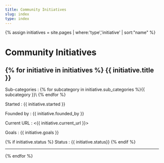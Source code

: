 ```yaml
---
title: Community Initiatives
slug: index
type: index
---
```

{% assign initiatives = site.pages | where:'type','initiative' | sort:"name" %}

Community Initiatives
=========

{% for initiative in initiatives %}
{{ initiative.title }}
--------------------
Sub-categories
: {% for subcategory in initiative.sub_categories %}{{ subcategory }}\ {% endfor %}

Started
: {{ initiative.started }}

Founded by
: {{ initiative.founded_by }}

Current URL
: <{{ initiative.current_url }}>

Goals
: {{ initiative.goals }}

{% if initiative.status %}
Status
: {{ initiative.status}}
{% endif %}

* * *

{% endfor %}